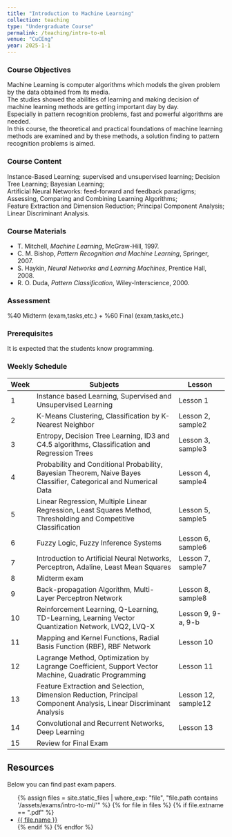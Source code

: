 ```yaml
---
title: "Introduction to Machine Learning"
collection: teaching
type: "Undergraduate Course"
permalink: /teaching/intro-to-ml
venue: "CuCEng"
year: 2025-1-1
---
```


### Course Objectives
Machine Learning is computer algorithms which models the given problem by the data obtained from its media.  
The studies showed the abilities of learning and making decision of machine learning methods are getting important day by day.  
Especially in pattern recognition problems, fast and powerful algorithms are needed.  
In this course, the theoretical and practical foundations of machine learning methods are examined and by these methods, a solution finding to pattern recognition problems is aimed.

### Course Content
Instance-Based Learning; supervised and unsupervised learning; Decision Tree Learning; Bayesian Learning;  
Artificial Neural Networks: feed-forward and feedback paradigms; Assessing, Comparing and Combining Learning Algorithms;  
Feature Extraction and Dimension Reduction; Principal Component Analysis; Linear Discriminant Analysis.

### Course Materials
- T. Mitchell, *Machine Learning*, McGraw-Hill, 1997.  
- C. M. Bishop, *Pattern Recognition and Machine Learning*, Springer, 2007.  
- S. Haykin, *Neural Networks and Learning Machines*, Prentice Hall, 2008.  
- R. O. Duda, *Pattern Classification*, Wiley-Interscience, 2000.  

### Assessment
%40 Midterm (exam,tasks,etc.) + %60 Final (exam,tasks,etc.)

### Prerequisites
It is expected that the students know programming.

### Weekly Schedule

| Week | Subjects | Lesson |
|------|-----------|--------|
| 1 | Instance based Learning, Supervised and Unsupervised Learning | Lesson 1 |
| 2 | K-Means Clustering, Classification by K-Nearest Neighbor | Lesson 2, sample2 |
| 3 | Entropy, Decision Tree Learning, ID3 and C4.5 algorithms, Classification and Regression Trees | Lesson 3, sample3 |
| 4 | Probability and Conditional Probability, Bayesian Theorem, Naive Bayes Classifier, Categorical and Numerical Data | Lesson 4, sample4 |
| 5 | Linear Regression, Multiple Linear Regression, Least Squares Method, Thresholding and Competitive Classification | Lesson 5, sample5 |
| 6 | Fuzzy Logic, Fuzzy Inference Systems | Lesson 6, sample6 |
| 7 | Introduction to Artificial Neural Networks, Perceptron, Adaline, Least Mean Squares | Lesson 7, sample7 |
| 8 | Midterm exam |  |
| 9 | Back-propagation Algorithm, Multi-Layer Perceptron Network | Lesson 8, sample8 |
| 10 | Reinforcement Learning, Q-Learning, TD-Learning, Learning Vector Quantization Network, LVQ2, LVQ-X | Lesson 9, 9-a, 9-b |
| 11 | Mapping and Kernel Functions, Radial Basis Function (RBF), RBF Network | Lesson 10 |
| 12 | Lagrange Method, Optimization by Lagrange Coefficient, Support Vector Machine, Quadratic Programming | Lesson 11 |
| 13 | Feature Extraction and Selection, Dimension Reduction, Principal Component Analysis, Linear Discriminant Analysis | Lesson 12, sample12 |
| 14 | Convolutional and Recurrent Networks, Deep Learning | Lesson 13 |
| 15 | Review for Final Exam |  |

## Resources
Below you can find past exam papers.
<ul>
  {% assign files = site.static_files | where_exp: "file", "file.path contains '/assets/exams/intro-to-ml/'" %}
  {% for file in files %}
    {% if file.extname == ".pdf" %}
      <li><a href="{{ file.path | relative_url }}">{{ file.name }}</a></li>
    {% endif %}
  {% endfor %}
</ul>
